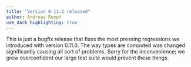 ```yaml
---
title: "Version 0.11.2 released"
author: Andreas Rumpf
use_dark_highlighting: true
---
```


This is just a bugfix release that fixes the most pressing regressions we
introduced with version 0.11.0. The way types are computed was
changed significantly causing all sort of problems. Sorry for the
inconvenience; we grew overconfident our large test suite would prevent these
things.
